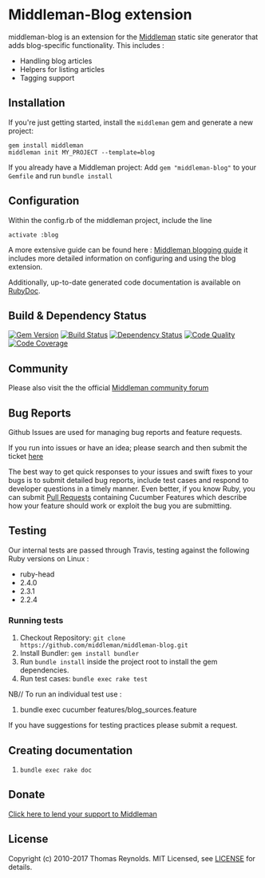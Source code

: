 # Middleman-Blog extension

middleman-blog is an extension for the [Middleman] static site generator that
adds blog-specific functionality. This includes :

- Handling blog articles
- Helpers for listing articles
- Tagging support

## Installation

If you're just getting started, install the `middleman` gem and generate a new
project:

```
gem install middleman
middleman init MY_PROJECT --template=blog
```

If you already have a Middleman project: Add `gem "middleman-blog"` to your
`Gemfile` and run `bundle install`

## Configuration

Within the config.rb of the middleman project, include the line

```
activate :blog
```

A more extensive guide can be found here :
[Middleman blogging guide](http://middlemanapp.com/basics/blogging/) it includes
more detailed information on configuring and using the blog extension.

Additionally, up-to-date generated code documentation is available on [RubyDoc].

## Build & Dependency Status

[![Gem Version](https://badge.fury.io/rb/middleman-blog.svg)][gem]
[![Build Status](https://travis-ci.org/middleman/middleman-blog.svg)][travis]
[![Dependency Status](https://gemnasium.com/middleman/middleman-blog.svg?travis)][gemnasium]
[![Code Quality](https://codeclimate.com/github/middleman/middleman-blog.svg)][codeclimate]
[![Code Coverage](https://coveralls.io/repos/middleman/middleman-blog/badge.svg?branch=master)][coveralls]

## Community

Please also visit the the official [Middleman community forum](http://forum.middlemanapp.com)

## Bug Reports

Github Issues are used for managing bug reports and feature requests.

If you run into issues or have an idea; please search and then submit the ticket
[here](https://github.com/middleman/middleman-blog/issues)

The best way to get quick responses to your issues and swift fixes to your bugs
is to submit detailed bug reports, include test cases and respond to developer
questions in a timely manner. Even better, if you know Ruby, you can submit
[Pull Requests](https://help.github.com/articles/using-pull-requests) containing
Cucumber Features which describe how your feature should work or exploit the bug
you are submitting.

## Testing

Our internal tests are passed through Travis, testing against the following
Ruby versions on Linux :

- ruby-head
- 2.4.0
- 2.3.1
- 2.2.4

### Running tests

1. Checkout Repository: `git clone https://github.com/middleman/middleman-blog.git`
2. Install Bundler: `gem install bundler`
3. Run `bundle install` inside the project root to install the gem dependencies.
4. Run test cases: `bundle exec rake test`

NB// To run an individual test use :

1. bundle exec cucumber features/blog_sources.feature

If you have suggestions for testing practices please submit a request.

## Creating documentation

1. `bundle exec rake doc`

## Donate

[Click here to lend your support to Middleman](https://plasso.com/s/4dXbHBorC3)

## License

Copyright (c) 2010-2017 Thomas Reynolds. MIT Licensed, see [LICENSE] for details.

[middleman]: http://middlemanapp.com
[gem]: https://rubygems.org/gems/middleman-blog
[travis]: http://travis-ci.org/middleman/middleman-blog
[gemnasium]: https://gemnasium.com/middleman/middleman-blog
[codeclimate]: https://codeclimate.com/github/middleman/middleman-blog
[coveralls]: https://coveralls.io/r/middleman/middleman-blog
[rubydoc]: http://rubydoc.info/github/middleman/middleman-blog
[LICENSE]: https://github.com/middleman/middleman-blog/blob/master/LICENSE.md

